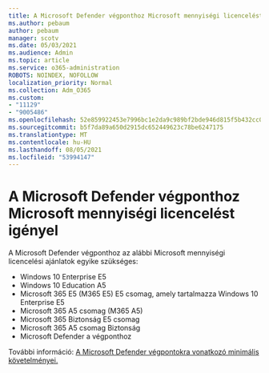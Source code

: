 ```yaml
---
title: A Microsoft Defender végponthoz Microsoft mennyiségi licencelést igényel
ms.author: pebaum
author: pebaum
manager: scotv
ms.date: 05/03/2021
ms.audience: Admin
ms.topic: article
ms.service: o365-administration
ROBOTS: NOINDEX, NOFOLLOW
localization_priority: Normal
ms.collection: Adm_O365
ms.custom:
- "11129"
- "9005486"
ms.openlocfilehash: 52e859922453e7996bc1e2da9c989bf2bde946d815f5b432cc079d94feca4b9b
ms.sourcegitcommit: b5f7da89a650d2915dc652449623c78be6247175
ms.translationtype: MT
ms.contentlocale: hu-HU
ms.lasthandoff: 08/05/2021
ms.locfileid: "53994147"
---
```

# <a name="microsoft-defender-for-endpoint-requires-microsoft-volume-licensing"></a>A Microsoft Defender végponthoz Microsoft mennyiségi licencelést igényel

A Microsoft Defender végponthoz az alábbi Microsoft mennyiségi licencelési ajánlatok egyike szükséges:

- Windows 10 Enterprise E5
- Windows 10 Education A5
- Microsoft 365 E5 (M365 E5) E5 csomag, amely tartalmazza Windows 10 Enterprise E5
- Microsoft 365 A5 csomag (M365 A5)
- Microsoft 365 Biztonság E5 csomag
- Microsoft 365 A5 csomag Biztonság
- Microsoft Defender a végponthoz

További információ: [A Microsoft Defender végpontokra vonatkozó minimális követelményei.](https://docs.microsoft.com/microsoft-365/security/defender-endpoint/minimum-requirements)